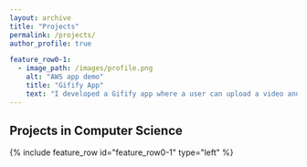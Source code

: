 ```yaml
---
layout: archive
title: "Projects"
permalink: /projects/
author_profile: true

feature_row0-1:
  - image_path: /images/profile.png
    alt: "AWS app demo"
    title: "Gifify App"
    text: "I developed a Gifify app where a user can upload a video and get it processed into a gif. This is a Flask app deployed to AWS EC2 instance. The user login data is saved into DynamoDB, while the users' uploaded videos and resulting gifs are stored on S3 buckets. The video processing is implemented through a Lambda function (deployed via Docker to ECS)."
---
```


## Projects in Computer Science

{% include feature_row id="feature_row0-1" type="left" %}
<a name="Gifify AWS app"></a>


